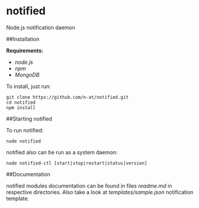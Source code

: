 notified
========

Node.js notification daemon

##Installation

**Requirements:**

+ *node.js*
+ *npm*
+ *MongoDB*

To install, just run:

    git clone https://github.com/n-at/notified.git
    cd notified
    npm install

##Starting notified

To run notified:

    node notified

notified also can be run as a system daemon:

    node notified-ctl [start|stop|restart|status|version]

##Documentation

notified modules documentation can be found in files *readme.md* in respective directories.
Also take a look at *templates/sample.json* notification template.